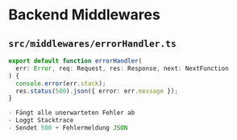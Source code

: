 # Backend Middlewares

## `src/middlewares/errorHandler.ts`

```ts
export default function errorHandler(
  err: Error, req: Request, res: Response, next: NextFunction
) {
  console.error(err.stack);
  res.status(500).json({ error: err.message });
}

- Fängt alle unerwarteten Fehler ab
- Loggt Stacktrace
- Sendet 500 + Fehlermeldung JSON

```
